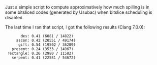Just a simple script to compute approximatively how much spilling is in some bitsliced codes (generated by Usubac) when bitslice scheduling is disabled.

The last time I ran that script, I got the following results (Clang 7.0.0):

```
       des: 0.41 (6081 / 14822)
     ascon: 0.42 (20551 / 49174)
      gift: 0.54 (19502 / 36289)
   present: 0.24 (3533 / 14967)
 rectangle: 0.26 (2980 / 11582)
   serpent: 0.41 (22581 / 54672)
```
